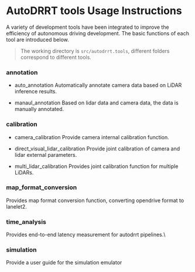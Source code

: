 # AutoDRRT tools Usage Instructions

A variety of development tools have been integrated to improve the efficiency of autonomous driving development. The basic functions of each tool are introduced below.
> The working directory is `src/autodrrt.tools`, different folders correspond to different tools.

### annotation
-  auto_annotation
Automatically annotate camera data based on LiDAR inference results.

-  manaul_annotation
Based on lidar data and camera data, the data is manually annotated.


### calibration
-  camera_calibration
Provide camera internal calibration function.

-  direct_visual_lidar_calibration
Provide joint calibration of camera and lidar external parameters.
-  multi_lidar_calibration
Provides joint calibration function for multiple LiDARs.


### map_format_conversion
Provides map format conversion function, converting opendrive format to lanelet2.

### time_analysis
Provides end-to-end latency measurement for autodrrt pipelines.\

### simulation
Provide a user guide for the simulation emulator